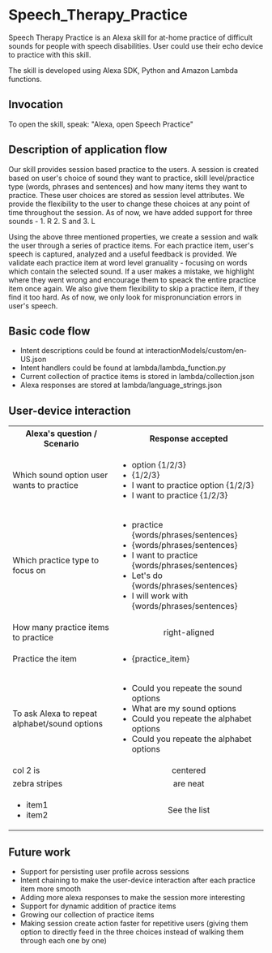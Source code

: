 # Speech_Therapy_Practice

Speech Therapy Practice is an Alexa skill for at-home practice of difficult sounds for people with speech disabilities. User could use their echo device to practice with this skill. 

The skill is developed using Alexa SDK, Python and Amazon Lambda functions.

## Invocation
To open the skill, speak: "Alexa, open Speech Practice"

## Description of application flow
Our skill provides session based practice to the users. A session is created based on user's choice of sound they want to practice, skill level/practice type (words, phrases and sentences) and how many items they want to practice. These user choices are stored as session level attributes. We provide the flexibility to the user to change these choices at any point of time throughout the session. As of now, we have added support for three sounds - 1. R 2. S and 3. L

Using the above three mentioned properties, we create a session and walk the user through a series of practice items. For each practice item, user's speech is captured, analyzed and a useful feedback is provided. We validate each practice item at word level granuality - focusing on words which contain the selected sound. If a user makes a mistake, we highlight where they went wrong and encourage them to speack the entire practice item once again. We also give them flexibility to skip a practice item, if they find it too hard. As of now, we only look for mispronunciation errors in user's speech.

## Basic code flow
* Intent descriptions could be found at interactionModels/custom/en-US.json
* Intent handlers could be found at lambda/lambda_function.py 
* Current collection of practice items is stored in lambda/collection.json
* Alexa responses are stored at lambda/language_strings.json

## User-device interaction

<table>
  <tbody>
    <tr>
      <th>Alexa's question / Scenario</th>
      <th align="center">Response accepted</th>
    </tr>
    <tr>
      <td>Which sound option user wants to practice</td>
      <td>
        <ul>
          <li>option {1/2/3}</li>
          <li>{1/2/3}</li>
          <li>I want to practice option {1/2/3}</li>
          <li>I want to practice {1/2/3}</li>
        </ul>
      </td>
    </tr>
    <tr>
      <td>Which practice type to focus on</td>
      <td>
        <ul>
          <li>practice {words/phrases/sentences}</li>
          <li>{words/phrases/sentences}</li>
          <li>I want to practice {words/phrases/sentences}</li>
          <li>Let's do {words/phrases/sentences}</li>
          <li>I will work with {words/phrases/sentences}</li>
        </ul>
      </td>
    </tr>
    <tr>
      <td>How many practice items to practice</td>
      <td align="center">right-aligned</td>
    </tr>
    <tr>
      <td>Practice the item</td>
      <td>
        <ul>
          <li>{practice_item}</li>
        </ul>
      </td>
    </tr>
    <tr>
      <td>To ask Alexa to repeat alphabet/sound options</td>
      <td>
        <ul>
          <li>Could you repeate the sound options</li>
          <li>What are my sound options</li>
          <li>Could you repeate the alphabet options</li>
          <li>Could you repeate the alphabet options</li>
        </ul>
      </td>
    </tr>
    <tr>
      <td>col 2 is</td>
      <td align="center">centered</td>
    </tr>
    <tr>
      <td>zebra stripes</td>
      <td align="center">are neat</td>
    </tr>
    <tr>
      <td>
        <ul>
          <li>item1</li>
          <li>item2</li>
        </ul>
      </td>
      <td align="center">See the list</td>
    </tr>
  </tbody>
</table>

## Future work
* Support for persisting user profile across sessions
* Intent chaining to make the user-device interaction after each practice item more smooth
* Adding more alexa responses to make the session more interesting
* Support for dynamic addition of practice items
* Growing our collection of practice items
* Making session create action faster for repetitive users (giving them option to directly feed in the three choices instead of walking them through each one by one)
